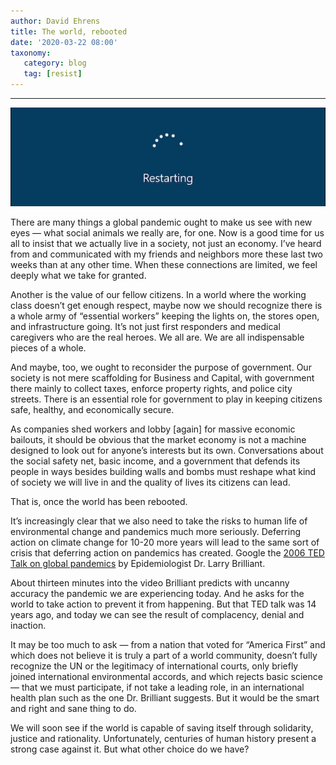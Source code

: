 ```yaml
---
author: David Ehrens
title: The world, rebooted
date: '2020-03-22 08:00'
taxonomy:
   category: blog
   tag: [resist]
---
```

---

![](reboot.jpg)

There are many things a global pandemic ought to make us see with new eyes — what social animals we really are, for one. Now is a good time  for us all to insist that we actually live in a society, not just an  economy. I’ve heard from and communicated with my friends and neighbors  more these last two weeks than at any other time. When these connections are limited, we feel deeply what we take for granted.

Another is the value of our fellow citizens. In a world where the  working class doesn’t get enough respect, maybe now we should recognize  there is a whole army of “essential workers” keeping the lights on, the  stores open, and infrastructure going. It’s not just first responders  and medical caregivers who are the real heroes. We all are. We are all  indispensable pieces of a whole.

And maybe, too, we ought to reconsider the purpose of government. Our society is not mere scaffolding for Business and Capital, with  government there mainly to collect taxes, enforce property rights, and  police city streets. There is an essential role for government to play  in keeping citizens safe, healthy, and economically secure.

As companies shed workers and lobby [again] for massive economic  bailouts, it should be obvious that the market economy is not a machine  designed to look out for anyone’s interests but its own. Conversations  about the social safety net, basic income, and a government that defends its people in ways besides building walls and bombs must reshape what  kind of society we will live in and the quality of lives its citizens  can lead.

That is, once the world has been rebooted.

It’s increasingly clear that we also need to take the risks to human  life of environmental change and pandemics much more seriously.  Deferring action on climate change for 10-20 more years will lead to the same sort of crisis that deferring action on pandemics has created.  Google the [2006 TED Talk on global pandemics](https://www.ted.com/talks/larry_brilliant_my_wish_help_me_stop_pandemics) by Epidemiologist Dr. Larry Brilliant.

About thirteen minutes into the video Brilliant predicts with uncanny accuracy the pandemic we are experiencing today. And he asks for the  world to take action to prevent it from happening. But that TED talk was 14 years ago, and today we can see the result of complacency, denial  and inaction.

It may be too much to ask — from a nation that voted for “America  First” and which does not believe it is truly a part of a world  community, doesn’t fully recognize the UN or the legitimacy of  international courts, only briefly joined international environmental  accords, and which rejects basic science — that we must participate, if  not take a leading role, in an international health plan such as the one Dr. Brilliant suggests. But it would be the smart and right and sane  thing to do.

We will soon see if the world is capable of saving itself through  solidarity, justice and rationality. Unfortunately, centuries of human  history present a strong case against it. But what other choice do we  have?
